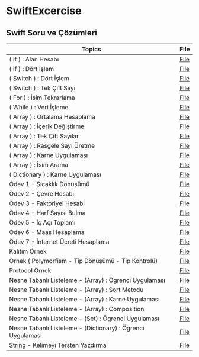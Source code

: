 # SwiftExcercise

## Swift Soru ve Çözümleri 
| Topics                                        | File                                                                                                                                                        |
|-----------------------------------------------|-------------------------------------------------------------------------------------------------------------------------------------------------------------|
| ( if ) : Alan Hesabı                                     | <a href="https://github.com/japsadev/SwiftExcercise/blob/775e2747de497e04f74f83953ce91c6247a49970/if_AlanHesabi.md">File</a>                                |
| ( if ) : Dört İşlem                  | <a href="https://github.com/japsadev/SwiftExcercise/blob/362f984c8d1ffc12b0d5c29a6d40f7452d522c04/if_DortIslem.md">File</a> |
| ( Switch ) : Dört İşlem   | <a href="https://github.com/japsadev/SwiftExcercise/blob/8e35be1d8b86f52da7cdb4ee4d3c40d259e8263f/switch_DortIslem.md">File</a>            |
| ( Switch ) : Tek Çift Sayı                                         | <a href="https://github.com/japsadev/SwiftExcercise/blob/e2b6c156d62b45e9ec90b65a5fe2128bf8576f90/switch_TekCift.md">File</a>                                    |
| ( For ) : İsim Tekrarlama | <a href="https://github.com/japsadev/SwiftExcercise/blob/d187c9ada5872095aa2eef2e7764caaf3c66eb56/for_Is%C4%B1mTekrarlama.md">File</a>                                |
| ( While ) : Veri İşleme                                | <a href="https://github.com/japsadev/SwiftExcercise/blob/31b6085fb505b279ba05153ffb45a71f670117dd/while_VeriIsleme.md">File</a>                               |
| ( Array ) : Ortalama Hesaplama                                | <a href="https://github.com/japsadev/SwiftExcercise/blob/4e9d96cb167cc6c0b315245ca140d82b688135f8/array_OrtalamaHesaplama.md">File</a>                               |
|  ( Array ) : İçerik Değiştirme                             | <a href="https://github.com/japsadev/SwiftExcercise/blob/99459792ebe78e011c64a0d471b75fcd0a13c21c/array_IcerikDegistirme.md">File</a>                               |
| ( Array ) : Tek Çift Sayılar          | <a href="https://github.com/japsadev/SwiftExcercise/blob/8495945797f38d37c74a4fc2e27524c020e5c531/array_TekCift.md">File</a>             |
| ( Array ) : Rasgele Sayı Üretme                              | <a href="https://github.com/japsadev/SwiftExcercise/blob/61534d6d86c4924db2a94758d1bc5bbea3d637fc/array_RastgeleSayi.md">File</a>                                |
| ( Array ) : Karne Uygulaması                             | <a href="https://github.com/japsadev/SwiftExcercise/blob/aaf198fd787fd092a20b5108088ffa4e217206f9/array_KarneUygulamasi.md">File</a>                                 |
| ( Array ) : İsim Arama                        | <a href="https://github.com/devmehmetates/365-day-of-code/blob/main/Swift%20Documents%20Day1-15/day11(Protocols).md">File</a>                               |
| ( Dictionary ) : Karne Uygulaması               | <a href="https://github.com/devmehmetates/365-day-of-code/blob/main/Swift%20Documents%20Day1-15/day12(Optionals).md">File</a>                               |
| Ödev 1 - Sıcaklık Dönüşümü                           | <a href="https://github.com/devmehmetates/365-day-of-code/blob/main/Swift%20Documents%20Day1-15/day11(Protocols).md">File</a>                               |
| Ödev 2 - Çevre Hesabı                           | <a href="https://github.com/devmehmetates/365-day-of-code/blob/main/Swift%20Documents%20Day1-15/day11(Protocols).md">File</a>                               |
| Ödev 3 - Faktoriyel Hesabı                          | <a href="https://github.com/devmehmetates/365-day-of-code/blob/main/Swift%20Documents%20Day1-15/day11(Protocols).md">File</a>                               |
| Ödev 4 - Harf Sayısı Bulma                          | <a href="https://github.com/devmehmetates/365-day-of-code/blob/main/Swift%20Documents%20Day1-15/day11(Protocols).md">File</a>                               |
| Ödev 5 - İç Açı Toplamı                          | <a href="https://github.com/devmehmetates/365-day-of-code/blob/main/Swift%20Documents%20Day1-15/day11(Protocols).md">File</a>                               |
| Ödev 6 - Maaş Hesaplama                          | <a href="https://github.com/devmehmetates/365-day-of-code/blob/main/Swift%20Documents%20Day1-15/day11(Protocols).md">File</a>                               |
| Ödev 7 - İnternet Ücreti Hesaplama                           | <a href="https://github.com/devmehmetates/365-day-of-code/blob/main/Swift%20Documents%20Day1-15/day11(Protocols).md">File</a>                               |
| Kalıtım Örnek                          | <a href="https://github.com/devmehmetates/365-day-of-code/blob/main/Swift%20Documents%20Day1-15/day11(Protocols).md">File</a>                               |
| Örnek ( Polymorfism - Tip Dönüşümü - Tip Kontrolü)                          | <a href="https://github.com/devmehmetates/365-day-of-code/blob/main/Swift%20Documents%20Day1-15/day11(Protocols).md">File</a>                               |
| Protocol Örnek                          | <a href="https://github.com/devmehmetates/365-day-of-code/blob/main/Swift%20Documents%20Day1-15/day11(Protocols).md">File</a>                               |
| Nesne Tabanlı Listeleme - (Array) : Ögrenci Uygulaması                           | <a href="https://github.com/devmehmetates/365-day-of-code/blob/main/Swift%20Documents%20Day1-15/day11(Protocols).md">File</a>                               |
| Nesne Tabanlı Listeleme - (Array) : Sort Metodu                          | <a href="https://github.com/devmehmetates/365-day-of-code/blob/main/Swift%20Documents%20Day1-15/day11(Protocols).md">File</a>                               |
| Nesne Tabanlı Listeleme - (Array) : Karne Uygulaması                          | <a href="https://github.com/devmehmetates/365-day-of-code/blob/main/Swift%20Documents%20Day1-15/day11(Protocols).md">File</a>                               |
| Nesne Tabanlı Listeleme - (Array) : Composition                          | <a href="https://github.com/devmehmetates/365-day-of-code/blob/main/Swift%20Documents%20Day1-15/day11(Protocols).md">File</a>                               |
| Nesne Tabanlı Listeleme - (Set) : Ögrenci Uygulaması                           | <a href="https://github.com/devmehmetates/365-day-of-code/blob/main/Swift%20Documents%20Day1-15/day11(Protocols).md">File</a>                               |
| Nesne Tabanlı Listeleme - (Dictionary) : Ögrenci Uygulaması                           | <a href="https://github.com/devmehmetates/365-day-of-code/blob/main/Swift%20Documents%20Day1-15/day11(Protocols).md">File</a>                               |
| String - Kelimeyi Tersten Yazdırma                           | <a href="https://github.com/devmehmetates/365-day-of-code/blob/main/Swift%20Documents%20Day1-15/day11(Protocols).md">File</a>                               |
